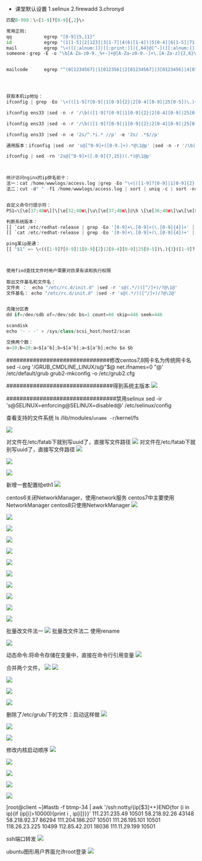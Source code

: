 
- 课堂默认设置
1.selinux
2.firewadd
3.chronyd

```py
匹配0-999：\<[1-9]?[0-9]{,2}\> 

常用正则:
qq            egrep "[0-9]{5,11}"
id            egrep "(1[1-5]|2[123]|3[1-7]|4(6|[1-4])|5[0-4]|6[1-5]|71|81)[0-9]{4}(19[0-9]{2}|20[0-1][0-9])(0[1-9]|1[0-2])(0[1-9]|[1-2][0-9]|3[01])(([0-9]){4}|[0-9]{3}X)"
mail          egrep "\<([[:alnum:]]|[[:print:]]){,64}@[^-]([[:alnum:]]|[[:print:]]){,254}[^-$]\.[[:alnum:]]{2,}"
someone：grep -E -o "\b[A-Za-z0-9._%+-]+@[A-Za-z0-9.-]+\.[A-Za-z]{2,6}\b" file.txt


mailcode   	  egrep "^(0[1234567]|1[012356]|2[01234567]|3[0123456]|4[01234567]|5[1234567]|6[1234567]|7[012345]|8[013456])[0-9]{4}$"




获取本机ip地址：
ifconfig | grep -Eo '\<(([1-9]?[0-9]|1[0-9]{2}|2[0-4][0-9]|25[0-5])\.){3}([1-9]?[0-9]|1[0-9]{2}|2[0-4][0-9]|25[0-5])\>'

ifconfig ens33 |sed -n -r '/\b(([1-9]?[0-9]|1[0-9]{2}|2[0-4][0-9]|25[0-5])\.){3}([1-9]?[0-9]|1[0-9]{2}|2[0-4][0-9]|25[0-5])\b/p' | sed -r 's/inet[[:space:]]+//' |sed -r 's/[[:space:]]+n.*//' | grep -o '[0-9].*'

ifconfig ens33 |sed -n -r '/\b(([1-9]?[0-9]|1[0-9]{2}|2[0-4][0-9]|25[0-5])\.){3}([1-9]?[0-9]|1[0-9]{2}|2[0-4][0-9]|25[0-5])\b/p' | sed -r 's/[[:space:]]+inet[[:space:]]+//' | cut -d" " -f1

ifconfig ens33 |sed -n -e '2s/^.*i.* //p' -e '2s/ .*$//p'

通用版本：ifconfig |sed -nr 's@[^0-9]+([0-9.]+).*@\1@p' |sed -n -r '/\b(([1-9]?[0-9]|1[0-9]{2}|2[0-4][0-9]|25[0-5])\.){3}([1-9]?[0-9]|1[0-9]{2}|2[0-4][0-9]|25[0-5])\b/p' | sed  '1!d'

ifconfig | sed -rn '2s@[^0-9]+([.0-9]{7,15})(.*)@\1@p'



统计访问nginx的ip排名前十：
法一：cat /home/wwwlogs/access.log |grep -Eo "\<(([1-9]?[0-9]|1[0-9]{2}|2[0-4][0-9]|25[0-5])\.){3}([1-9]?[0-9]|1[0-9]{2}|2[0-4][0-9]|25[0-5])\>"|sort |uniq -c|sort -nr | head -n10
法二：cut -d" " -f1 /home/wwwlogs/access.log | sort | uniq -c | sort -nr | head -n10


自定义命令行提示符：
PS1=\[\e[37;40m\][\[\e[32;40m\]\u\[\e[37;40m\]@\h \[\e[36;40m\]\w\[\e[0m\]]\$

判断系统版本：
[[ `cat /etc/redhat-release | grep -Eo '[0-9]+\.[0-9]+(\.[0-9]{4})+' | cut -d. -f1` =~ 7 ]]  
[[ `cat /etc/redhat-release | grep -Eo '[0-9]+\.[0-9]+(\.[0-9]{4})+' | cut -d. -f1` ==  7 ]] && echo centos7 || echo not centos7

ping某ip是通：
[[ "$1" =~ \<(([1-9]?[0-9]|1[0-9]{2}|2[0-4][0-9]|25[0-5])\.){3}([1-9]?[0-9]|1[0-9]{2}|2[0-4][0-9]|25[0-5])\> ]] && ping -c1 -w2 $1 &> /dev/null && echo ip available || echo not reachable



使用find查找文件时用户需要对目录有读和执行权限
 
取出文件基名和文件名：
文件夹 ：  echo "/etc/rc.d/init.d" |sed -r 's@(.*/)([^/]+)/?@\1@'  
文件基名： echo "/etc/rc.d/init.d" |sed -r 's@(.*/)([^/]+)/?@\2@'  


克隆分区表
dd if=/dev/sdb of=/dev/sdc bs=1 count=66 skip=446 seek=446 

scandisk
echo '- - -' > /sys/class/scsi_host/host2/scan

交换两个数：
a=10;b=20;a=$[a^b];b=$[a^b];a=$[a^b];echo $a $b

```


###############################修改centos7,8网卡名为传统网卡名
sed -i.org '/GRUB_CMDLINE_LINUX/s@"$@ net.ifnames=0 "@' /etc/default/grub
grub2-mkconfig -o /etc/grub2.cfg

################################得到系统主版本
![](png/2019-10-11-10-53-11.png)

#################################禁用selinux
sed -ir 's@SELINUX=enforcing@SELINUX=disabled@' /etc/selinux/config


查看支持的文件系统
ls /lib/modules/`uname -r`/kernel/fs


![](png/2019-10-16-15-16-35.png)


对文件在/etc/fatab下就别写uuid了，直接写文件路径
![](png/2019-10-16-15-17-29.png)
对文件在/etc/fatab下就别写uuid了，直接写文件路径
![](png/2019-10-16-15-20-57.png)

![](png/2019-10-16-18-07-02.png)

![](png/2019-10-18-09-45-54.png)


新增一套配置给eth1
![](png/2019-10-23-11-16-22.png)


centos6关闭NetworkManager，使用network服务
centos7中主要使用NetworkManager
centos8只使用NetworkManager
![](png/2019-10-23-11-20-29.png)

![](png/2019-10-23-12-10-12.png)

![](png/2019-10-23-14-01-34.png)


![](png/2019-10-23-14-12-30.png)

![](png/2019-10-23-14-26-24.png)

![](png/2019-10-23-14-29-05.png)

![](png/2019-10-23-15-05-49.png)

![](png/2019-10-23-15-08-09.png)

![](png/2019-10-23-18-05-34.png)


![](png/2019-10-25-11-33-46.png)

![](png/2019-10-28-09-17-14.png)


批量改文件法一
![](png/2019-10-28-09-28-08.png)
批量改文件法二
使用rename


![](png/2019-10-28-14-49-20.png)

动态命令:将命令存储在变量中，直接在命令行引用变量
![](png/2019-10-28-16-56-24.png)

合并两个文件，
![](png/2019-10-30-09-23-19.png)
![](png/2019-10-30-09-22-31.png)


![](png/2019-10-30-11-49-21.png)

![](png/2019-10-30-14-45-48.png)

![](png/2019-10-30-15-10-38.png)


删除了/etc/grub/下的文件：启动这样做
![](png/2019-10-30-18-02-44.png)


![](png/2019-11-01-11-15-21.png)


![](png/2019-11-01-15-01-24.png)


修改内核启动顺序
![](png/2019-11-01-17-16-54.png)


![](png/2019-11-06-17-01-48.png)

![](png/2019-11-08-10-15-26.png)

![](png/2019-11-08-10-17-41.png)

![](png/2019-11-08-11-13-23.png)


[root@client ~]#lastb -f btmp-34 | awk '/ssh:notty/{ip[$3]++}END{for (i in ip){if (ip[i]>10000){print i , ip[i]}}}'        111.231.235.49 10501
58.218.92.26 43148
58.218.92.37 86294
111.204.186.207 10501
111.26.195.101 10501
118.26.23.225 10499
112.85.42.201 18036
111.11.29.199 10501


ssh端口转发
![](png/2019-11-08-16-16-50.png)

ubuntu图形用户界面允许root登录
![](png/2019-11-08-18-17-00.png)